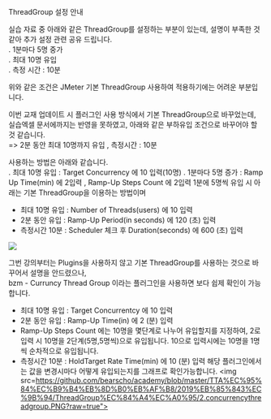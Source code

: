ThreadGroup 설정 안내  

실습 자료 중 아래와 같은 ThreadGroup를 설정하는 부분이 있는데, 설명이 부족한 것 같아 추가 설정 관련 공유 드립니다.  
. 1분마다 5명 중가  
. 최대 10명 유입  
. 측정 시간 : 10분  

위와 같은 조건은 JMeter 기본 ThreadGroup 사용하여 적용하기에는 어려운 부분입니다.  

이번 교재 업데이트 시 플러그인 사용 방식에서 기본 ThreadGroup으로 바꾸었는데,  
실습엑셀 문서에까지는 반영을 못하였고, 아래와 같은 부하유입 조건으로 바꾸어야 할 것 같습니다.  
=> 2분 동안 최대 10명까지 유입 , 측정시간 : 10분

사용하는 방법은 아래와 같습니다.  
. 최대 10명 유입 : Target Concurrency 에 10 입력(10명)
. 1분마다 5명 증가 : Ramp Up Time(min) 에 2입력 , Ramp-Up Steps Count 에 2입력
                    1분에 5명씩 유입 시 
아래는 기본 ThreadGroup을 이용하는 방법이며
- 최대 10명 유입 : Number of Threads(users) 에 10 입력  
- 2분 동안 유입 : Ramp-Up Period(in seconds) 에 120 (초) 입력
- 측정시간 10분 : Scheduler 체크 후 Duration(seconds) 에 600 (초) 입력
<img src="https://github.com/bearscho/academy/blob/master/TTA%EC%95%84%EC%B9%B4%EB%8D%B0%EB%AF%B8/2019%EB%85%843%EC%9B%94/ThreadGroup%EC%84%A4%EC%A0%95/1.threadgroup.PNG?raw=true">

그번 강의부터는 Plugins을 사용하지 않고 기본 ThreadGroup를 사용하는 것으로 바꾸어서 설명을 안드렸으나,  
bzm - Curruncy Thread Group 이라는 플러그인을 사용하면 보다 쉽제 확인이 가능합니다. 
- 최대 10명 유입 : Target Concurrentcy 에 10 입력  
- 2분 동안 유입 : Ramp-Up Time(in) 에 2 (분) 입력
- Ramp-Up Steps Count 에는 10명을 몇단계로 나누어 유입할지를 지정하여, 2로 입력 시 10명을 2단계(5명,5명씩)으로 유입됩니다.
                      10으로 입력시에는 10명을 1명씩 순차적으로 유입됩니다.
- 측정시간 10분 : HoldTarget Rate Time(min) 에 10 (분) 입력
해당 플러그인에서는 값을 변경시마다 어떻게 유입되는지를 그래프로 확인가능합니다.
<img src=https://github.com/bearscho/academy/blob/master/TTA%EC%95%84%EC%B9%B4%EB%8D%B0%EB%AF%B8/2019%EB%85%843%EC%9B%94/ThreadGroup%EC%84%A4%EC%A0%95/2.concurrencythreadgroup.PNG?raw=true">


  
